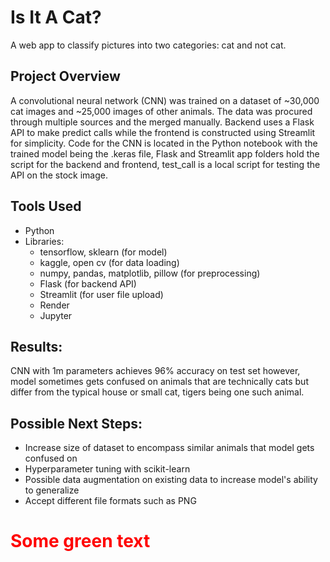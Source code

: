 # Is It A Cat?

A web app to classify pictures into two categories: cat and not cat.

## Project Overview
A convolutional neural network (CNN) was trained on a dataset of ~30,000 cat images and ~25,000 images of other animals. The data was procured through multiple sources and the merged manually. Backend uses a Flask API to make predict calls while the frontend is constructed using Streamlit for simplicity. Code for the CNN is located in the Python notebook with the trained model being the .keras file, Flask and Streamlit app folders hold the script for the backend and frontend, test_call is a local script for testing the API on the stock image.

## Tools Used
- Python
- Libraries:
    - tensorflow, sklearn (for model)
    - kaggle, open cv (for data loading)
    - numpy, pandas, matplotlib, pillow (for preprocessing)
    - Flask (for backend API)
    - Streamlit (for user file upload)
  - Render
  - Jupyter

## Results:
CNN with 1m parameters achieves 96% accuracy on test set however, model sometimes gets confused on animals that are technically cats but differ from the typical house or small cat, tigers being one such animal.

## Possible Next Steps:
- Increase size of dataset to encompass similar animals that model gets confused on
- Hyperparameter tuning with scikit-learn
- Possible data augmentation on existing data to increase model's ability to generalize
- Accept different file formats such as PNG

# <span style="color: red"> Some green text </span>
